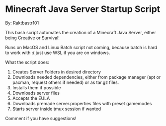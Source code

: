 # Minecraft Java Server Startup Script
By: Raktbastr101

This bash script automates the creation of a Minecraft Java Server, either being Creative or Survival!

Runs on MacOS and Linux
Batch script not coming, because batch is hard to work with :( just use WSL if you are on windows.

What the script does:
1. Creates Server Folders in desired directory
2. Downloads needed dependencies, either from package manager (apt or pacman, request others if needed) or as tar.gz files.
3. Installs them if possible
4. Downloads server files
5. Accepts the EULA
6. Downloads premade server.properties files with preset gamemodes
7. Starts server inside tmux session if wanted

Comment if you have suggestions!
